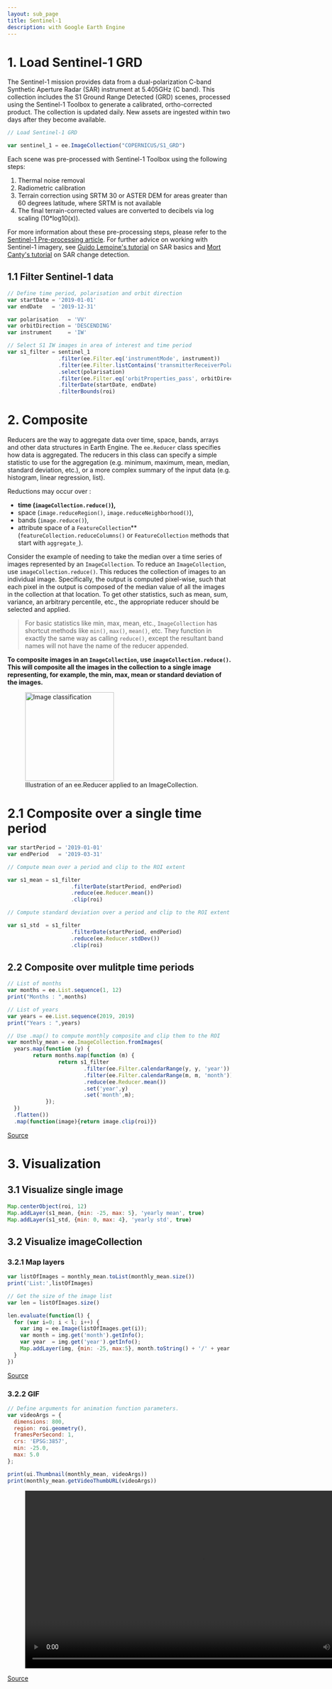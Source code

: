 ```yaml
---
layout: sub_page
title: Sentinel-1
description: with Google Earth Engine
---
```


# 1. Load Sentinel-1 GRD

The Sentinel-1 mission provides data from a dual-polarization C-band Synthetic Aperture Radar (SAR) instrument at 5.405GHz (C band). This collection includes the S1 Ground Range Detected (GRD) scenes, processed using the Sentinel-1 Toolbox to generate a calibrated, ortho-corrected product. The collection is updated daily. New assets are ingested within two days after they become available.

```js
// Load Sentinel-1 GRD

var sentinel_1 = ee.ImageCollection("COPERNICUS/S1_GRD")
```

Each scene was pre-processed with Sentinel-1 Toolbox using the following steps:
1. Thermal noise removal
2. Radiometric calibration
3. Terrain correction using SRTM 30 or ASTER DEM for areas greater than 60 degrees latitude, where SRTM is not available
4. The final terrain-corrected values are converted to decibels via log scaling (10*log10(x)).

For more information about these pre-processing steps, please refer to the [Sentinel-1 Pre-processing article](https://developers.google.com/earth-engine/guides/sentinel1). For further advice on working with Sentinel-1 imagery, see [Guido Lemoine's tutorial](https://developers.google.com/earth-engine/tutorials/community/sar-basics) on SAR basics and [Mort Canty's tutorial](https://developers.google.com/earth-engine/tutorials/community/detecting-changes-in-sentinel-1-imagery-pt-1) on SAR change detection.

## 1.1 Filter Sentinel-1 data

```js
// Define time period, polarisation and orbit direction
var startDate = '2019-01-01'
var endDate   = '2019-12-31'

var polarisation   = 'VV'
var orbitDirection = 'DESCENDING'
var instrument     = 'IW'
```

```js
// Select S1 IW images in area of interest and time period
var s1_filter = sentinel_1
                .filter(ee.Filter.eq('instrumentMode', instrument))
                .filter(ee.Filter.listContains('transmitterReceiverPolarisation', polarisation))
                .select(polarisation)
                .filter(ee.Filter.eq('orbitProperties_pass', orbitDirection))
                .filterDate(startDate, endDate)
                .filterBounds(roi)
```



# 2. Composite

Reducers are the way to aggregate data over time, space, bands, arrays and other data structures in Earth Engine. The `ee.Reducer` class specifies how data is aggregated. The reducers in this class can specify a simple statistic to use for the aggregation (e.g. minimum, maximum, mean, median, standard deviation, etc.), or a more complex summary of the input data (e.g. histogram, linear regression, list).

Reductions may occur over :
- **time (`imageCollection.reduce()`),**
- space (`image.reduceRegion()`, `image.reduceNeighborhood()`),
- bands (`image.reduce()`),
- attribute space of a `FeatureCollection`** (`featureCollection.reduceColumns()` or `FeatureCollection` methods that start with `aggregate_`).


Consider the example of needing to take the median over a time series of images represented by an `ImageCollection`. To reduce an `ImageCollection`, use `imageCollection.reduce()`. This reduces the collection of images to an individual image. Specifically, the output is computed pixel-wise, such that each pixel in the output is composed of the median value of all the images in the collection at that location. To get other statistics, such as mean, sum, variance, an arbitrary percentile, etc., the appropriate reducer should be selected and applied.

> For basic statistics like min, max, mean, etc., `ImageCollection` has shortcut methods like `min()`, `max()`, `mean()`, etc. They function in exactly the same way as calling `reduce()`, except the resultant band names will not have the name of the reducer appended.

**To composite images in an `ImageCollection`, use `imageCollection.reduce()`. This will composite all the images in the collection to a single image representing, for example, the min, max, mean or standard deviation of the images.**


<figure class="image">
    <img src="../figures/Reduce_ImageCollection.png" alt="Image classification" width="200">
    <figcaption>Illustration of an ee.Reducer applied to an ImageCollection.</figcaption>
</figure>


# 2.1 Composite over a single time period 


```js
var startPeriod = '2019-01-01'
var endPeriod   = '2019-03-31'
```

```js
// Compute mean over a period and clip to the ROI extent

var s1_mean = s1_filter
                    .filterDate(startPeriod, endPeriod)
                    .reduce(ee.Reducer.mean())
                    .clip(roi)
```

```js
// Compute standard deviation over a period and clip to the ROI extent

var s1_std  = s1_filter
                    .filterDate(startPeriod, endPeriod)
                    .reduce(ee.Reducer.stdDev())
                    .clip(roi)
```



## 2.2 Composite over mulitple time periods


```js
// List of months
var months = ee.List.sequence(1, 12)
print("Months : ",months)

// List of years
var years = ee.List.sequence(2019, 2019)
print("Years : ",years)

// Use .map() to compute monthly composite and clip them to the ROI
var monthly_mean = ee.ImageCollection.fromImages(
  years.map(function (y) {
        return months.map(function (m) {
                return s1_filter
                        .filter(ee.Filter.calendarRange(y, y, 'year'))
                        .filter(ee.Filter.calendarRange(m, m, 'month'))
                        .reduce(ee.Reducer.mean())
                        .set('year',y)
                        .set('month',m);
            });
  })
  .flatten())
  .map(function(image){return image.clip(roi)})
```

[Source](https://gis.stackexchange.com/questions/387012/google-earth-engine-calculating-and-plotting-monthly-average-ndvi-for-a-region)




# 3. Visualization

## 3.1 Visualize single image

```js
Map.centerObject(roi, 12)
Map.addLayer(s1_mean, {min: -25, max: 5}, 'yearly mean', true)
Map.addLayer(s1_std, {min: 0, max: 4}, 'yearly std', true)
```

## 3.2 Visualize imageCollection

### 3.2.1 Map layers

```js
var listOfImages = monthly_mean.toList(monthly_mean.size())
print('List:',listOfImages)

// Get the size of the image list
var len = listOfImages.size()

len.evaluate(function(l) {
  for (var i=0; i < l; i++) {
    var img = ee.Image(listOfImages.get(i));
    var month = img.get('month').getInfo();
    var year  = img.get('year').getInfo();
    Map.addLayer(img, {min: -25, max:5}, month.toString() + '/' + year.toString());
  } 
})
```

[Source](https://gis.stackexchange.com/questions/348014/how-to-display-a-large-series-of-images-to-the-map-with-a-for-loop-in-earth-engi)

### 3.2.2 GIF

```js
// Define arguments for animation function parameters.
var videoArgs = {
  dimensions: 800,
  region: roi.geometry(),
  framesPerSecond: 1,
  crs: 'EPSG:3857',
  min: -25.0,
  max: 5.0
};

print(ui.Thumbnail(monthly_mean, videoArgs))
print(monthly_mean.getVideoThumbURL(videoArgs))
```


<figure class="video_container">
  <video width="800" controls="true" allowfullscreen="true">
    <source src="../figures/s1_mean_mensuel_2019.mov" type="video/mp4">
  </video>
</figure>


[Source](https://developers.google.com/earth-engine/guides/ic_visualization)

